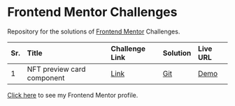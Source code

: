 # **Frontend Mentor Challenges**

Repository for the solutions of [Frontend Mentor](https://www.frontendmentor.io/) Challenges.

| Sr. | Title                      | Challenge Link                                                                        | Solution                             | Live URL                                                                                  |
| :-- | :------------------------- | :------------------------------------------------------------------------------------ | :----------------------------------- | :---------------------------------------------------------------------------------------- |
| 1   | NFT preview card component | [Link](https://www.frontendmentor.io/challenges/nft-preview-card-component-SbdUL_w0U) | [Git](./nft-preview-card-component/) | [Demo](https://sumitk27.github.io/frontend-mentor-challenges/nft-preview-card-component/) |

[Click here](https://www.frontendmentor.io/profile/SumitK27) to see my Frontend Mentor profile.
